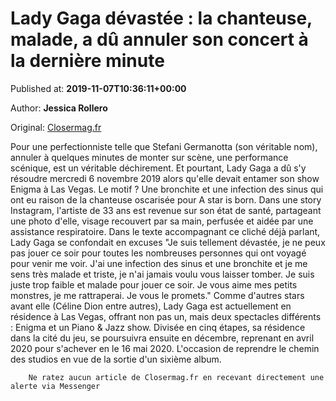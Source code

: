 
# Lady Gaga dévastée : la chanteuse, malade, a dû annuler son concert à la dernière minute

Published at: **2019-11-07T10:36:11+00:00**

Author: **Jessica Rollero**

Original: [Closermag.fr](https://www.closermag.fr/people/lady-gaga-devastee-la-chanteuse-malade-a-du-annuler-son-concert-a-la-derniere-mi-1045870)

Pour une perfectionniste telle que Stefani Germanotta (son véritable nom), annuler à quelques minutes de monter sur scène, une performance scénique, est un véritable déchirement. Et pourtant, Lady Gaga a dû s'y résoudre mercredi 6 novembre 2019 alors qu'elle devait entamer son show Enigma à Las Vegas. Le motif ? Une bronchite et une infection des sinus qui ont eu raison de la chanteuse oscarisée pour A star is born.
Dans une story Instagram, l'artiste de 33 ans est revenue sur son état de santé, partageant une photo d'elle, visage recouvert par sa main, perfusée et aidée par une assistance respiratoire. Dans le texte accompagnant ce cliché déjà parlant, Lady Gaga se confondait en excuses "Je suis tellement dévastée, je ne peux pas jouer ce soir pour toutes les nombreuses personnes qui ont voyagé pour venir me voir. J'ai une infection des sinus et une bronchite et je me sens très malade et triste, je n'ai jamais voulu vous laisser tomber. Je suis juste trop faible et malade pour jouer ce soir. Je vous aime mes petits monstres, je me rattraperai. Je vous le promets."
Comme d'autres stars avant elle (Céline Dion entre autres), Lady Gaga est actuellement en résidence à Las Vegas, offrant non pas un, mais deux spectacles différents : Enigma et un Piano & Jazz show. Divisée en cinq étapes, sa résidence dans la cité du jeu, se poursuivra ensuite en décembre, reprenant en avril 2020 pour s'achever en le 16 mai 2020. L'occasion de reprendre le chemin des studios en vue de la sortie d'un sixième album.

        Ne ratez aucun article de Closermag.fr en recevant directement une alerte via Messenger
      
